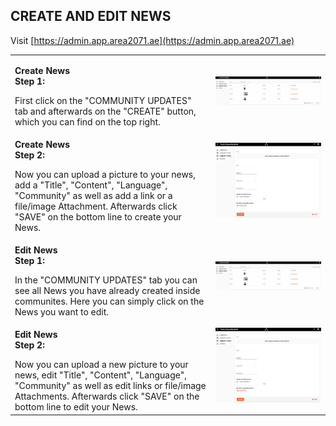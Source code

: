 ## CREATE AND EDIT NEWS <br>

Visit [https://admin.app.area2071.ae](https://admin.app.area2071.ae)

<table>
  <thead>
  </thead>
  <tbody>
    <tr>
    <td style="text-align: left"><p><b>Create News<br>Step 1:</b></p>First click on the "COMMUNITY UPDATES" tab and afterwards on the "CREATE" button, which you can find on the top right.</td>
    <td style="text-align: center"><img src="createandeditnews01.JPG" alt="Admin1"></td>
    </tr>
    <tr>
    <td style="text-align: left"><p><b>Create News<br>Step 2:</b></p>Now you can upload a picture to your news, add a "Title", "Content", "Language", "Community" as well as add a link or a file/image Attachment. Afterwards click "SAVE" on the bottom line to create your News.</td>
    <td style="text-align: center"><img src="createandeditnews02.JPG" alt="Admin2"></td>
    </tr>
    <tr>
    <td style="text-align: left"><p><b>Edit News<br>Step 1:</b></p>In the "COMMUNITY UPDATES" tab you can see all News you have already created inside communites. Here you can simply click on the News you want to edit.</td>
    <td style="text-align: center"><img src="createandeditnews01.JPG" alt="Admin3"></td>
    </tr>
    <tr>
    <td style="text-align: left"><p><b>Edit News<br>Step 2:</b></p>Now you can upload a new picture to your news, edit "Title", "Content", "Language", "Community" as well as edit links or file/image Attachments.  Afterwards click "SAVE" on the bottom line to edit your News.</td>
    <td style="text-align: center"><img src="createandeditnews02.JPG" alt="Admin2"></td>
    </tr>
    </tbody>
</table>
